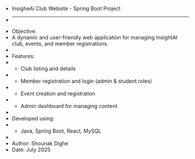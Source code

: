 
* InsigheAi Club Website - Spring Boot Project
* -------------------------------------------
* Objective:
* A dynamic and user-friendly web application for managing InsightAI club, events, and member registrations.
*
* Features:
* - Club listing and details
* - Member registration and login (admin & student roles)
* - Event creation and registration
* - Admin dashboard for managing content
*
* Developed using:
* - Java, Spring Boot, React, MySQL
*
* Author: Shounak Dighe
* Date: July 2025
  